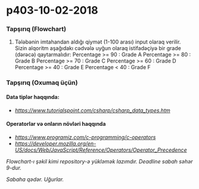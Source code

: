 # p403-10-02-2018

### Tapşırıq (Flowchart)

1) Tələbənin imtahandan aldığı qiymət (1-100 arası) input olaraq verilir. Sizin alqoritm aşağıdakı cədvələ uyğun olaraq istifadəçiyə bir grade (dərəcə) qaytarmalıdır: Percentage >= 90 : Grade A Percentage >= 80 : Grade B Percentage >= 70 : Grade C Percentage >= 60 : Grade D Percentage >= 40 : Grade E Percentage < 40 : Grade F


### Tapşırıq (Oxumaq üçün)

#### Data tiplər haqqında:
-	*https://www.tutorialspoint.com/csharp/csharp_data_types.htm*

#### Operatorlar və onların növləri haqqında
- *https://www.programiz.com/c-programming/c-operators*
- *https://developer.mozilla.org/en-US/docs/Web/JavaScript/Reference/Operators/Operator_Precedence*

*Flowchart-ı şəkil kimi repository-ə yükləmək lazımdır. Deadline sabah səhər 9-dur.*

*Sabaha qədər. Uğurlar.*
